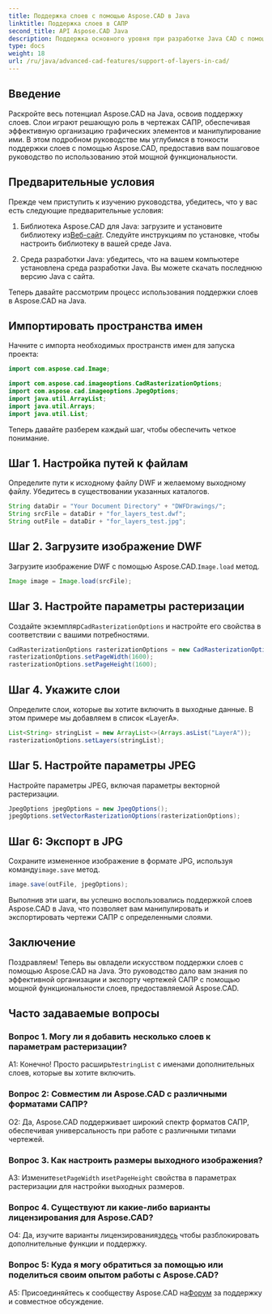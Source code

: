 ```yaml
---
title: Поддержка слоев с помощью Aspose.CAD в Java
linktitle: Поддержка слоев в САПР
second_title: API Aspose.CAD Java
description: Поддержка основного уровня при разработке Java CAD с помощью Aspose.CAD. Организуйте и экспортируйте рисунки без особых усилий.
type: docs
weight: 18
url: /ru/java/advanced-cad-features/support-of-layers-in-cad/
---
```

## Введение

Раскройте весь потенциал Aspose.CAD на Java, освоив поддержку слоев. Слои играют решающую роль в чертежах САПР, обеспечивая эффективную организацию графических элементов и манипулирование ими. В этом подробном руководстве мы углубимся в тонкости поддержки слоев с помощью Aspose.CAD, предоставив вам пошаговое руководство по использованию этой мощной функциональности.

## Предварительные условия

Прежде чем приступить к изучению руководства, убедитесь, что у вас есть следующие предварительные условия:

1.  Библиотека Aspose.CAD для Java: загрузите и установите библиотеку из[Веб-сайт](https://releases.aspose.com/cad/java/). Следуйте инструкциям по установке, чтобы настроить библиотеку в вашей среде Java.

2. Среда разработки Java: убедитесь, что на вашем компьютере установлена среда разработки Java. Вы можете скачать последнюю версию Java с сайта.

Теперь давайте рассмотрим процесс использования поддержки слоев в Aspose.CAD на Java.

## Импортировать пространства имен

Начните с импорта необходимых пространств имен для запуска проекта:

```java
import com.aspose.cad.Image;

import com.aspose.cad.imageoptions.CadRasterizationOptions;
import com.aspose.cad.imageoptions.JpegOptions;
import java.util.ArrayList;
import java.util.Arrays;
import java.util.List;
```

Теперь давайте разберем каждый шаг, чтобы обеспечить четкое понимание.

## Шаг 1. Настройка путей к файлам

Определите пути к исходному файлу DWF и желаемому выходному файлу. Убедитесь в существовании указанных каталогов.

```java
String dataDir = "Your Document Directory" + "DWFDrawings/";
String srcFile = dataDir + "for_layers_test.dwf";
String outFile = dataDir + "for_layers_test.jpg";
```

## Шаг 2. Загрузите изображение DWF

 Загрузите изображение DWF с помощью Aspose.CAD.`Image.load` метод.

```java
Image image = Image.load(srcFile);
```

## Шаг 3. Настройте параметры растеризации

 Создайте экземпляр`CadRasterizationOptions` и настройте его свойства в соответствии с вашими потребностями.

```java
CadRasterizationOptions rasterizationOptions = new CadRasterizationOptions();
rasterizationOptions.setPageWidth(1600);
rasterizationOptions.setPageHeight(1600);
```

## Шаг 4. Укажите слои

Определите слои, которые вы хотите включить в выходные данные. В этом примере мы добавляем в список «LayerA».

```java
List<String> stringList = new ArrayList<>(Arrays.asList("LayerA"));
rasterizationOptions.setLayers(stringList);
```

## Шаг 5. Настройте параметры JPEG

Настройте параметры JPEG, включая параметры векторной растеризации.

```java
JpegOptions jpegOptions = new JpegOptions();
jpegOptions.setVectorRasterizationOptions(rasterizationOptions);
```

## Шаг 6: Экспорт в JPG

 Сохраните измененное изображение в формате JPG, используя команду`image.save` метод.

```java
image.save(outFile, jpegOptions);
```

Выполнив эти шаги, вы успешно воспользовались поддержкой слоев Aspose.CAD в Java, что позволяет вам манипулировать и экспортировать чертежи САПР с определенными слоями.

## Заключение

Поздравляем! Теперь вы овладели искусством поддержки слоев с помощью Aspose.CAD на Java. Это руководство дало вам знания по эффективной организации и экспорту чертежей САПР с помощью мощной функциональности слоев, предоставляемой Aspose.CAD.

## Часто задаваемые вопросы

### Вопрос 1. Могу ли я добавить несколько слоев к параметрам растеризации?

 А1: Конечно! Просто расширьте`stringList` с именами дополнительных слоев, которые вы хотите включить.

### Вопрос 2: Совместим ли Aspose.CAD с различными форматами САПР?

О2: Да, Aspose.CAD поддерживает широкий спектр форматов САПР, обеспечивая универсальность при работе с различными типами чертежей.

### Вопрос 3. Как настроить размеры выходного изображения?

 A3: Измените`setPageWidth` и`setPageHeight` свойства в параметрах растеризации для настройки выходных размеров.

### Вопрос 4. Существуют ли какие-либо варианты лицензирования для Aspose.CAD?

 О4: Да, изучите варианты лицензирования[здесь](https://purchase.aspose.com/buy) чтобы разблокировать дополнительные функции и поддержку.

### Вопрос 5: Куда я могу обратиться за помощью или поделиться своим опытом работы с Aspose.CAD?

A5: Присоединяйтесь к сообществу Aspose.CAD на[Форум](https://forum.aspose.com/c/cad/19) за поддержку и совместное обсуждение.